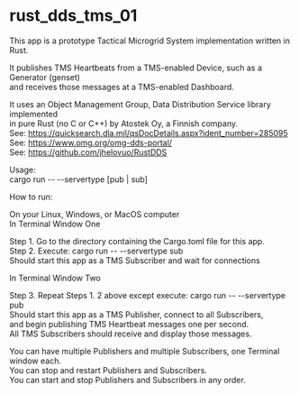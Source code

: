 # rust_dds_tms_01
This app is a prototype Tactical Microgrid System implementation written in Rust.  

It publishes TMS Heartbeats from a TMS-enabled Device, such as a Generator (genset)  
and receives those messages at a TMS-enabled Dashboard.  

It uses an Object Management Group, Data Distribution Service library implemented  
in pure Rust (no C or C++) by Atostek Oy, a Finnish company.  
See: https://quicksearch.dla.mil/qsDocDetails.aspx?ident_number=285095  
See: https://www.omg.org/omg-dds-portal/  
See: https://github.com/jhelovuo/RustDDS  

Usage:  
  cargo run -- --servertype [pub | sub]  

How to run:  
 
On your Linux, Windows, or MacOS computer  
In Terminal Window One  

Step 1. Go to the directory containing the Cargo.toml file for this app.  
Step 2. Execute: cargo run -- --servertype sub  
        Should start this app as a TMS Subscriber and wait for connections  
 
In Terminal Window Two  
 
Step 3. Repeat Steps 1. 2 above except execute: cargo run -- --servertype pub  
        Should start this app as a TMS Publisher, connect to all Subscribers,  
        and begin publishing TMS Heartbeat messages one per second.  
        All TMS Subscribers should receive and display those messages.  

You can have multiple Publishers and multiple Subscribers, one Terminal window each.  
You can stop and restart Publishers and Subscribers.  
You can start and stop Publishers and Subscribers in any order.  

